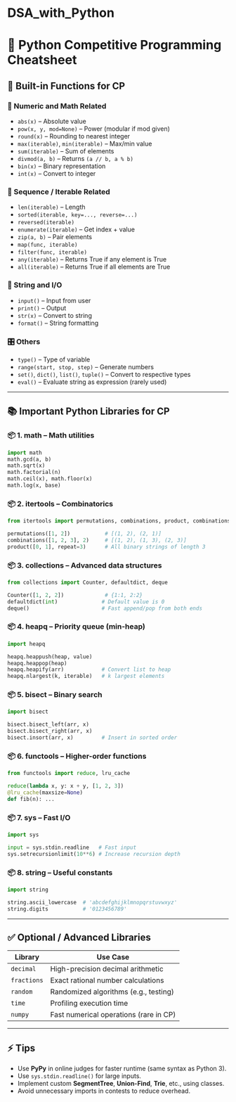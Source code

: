 # DSA_with_Python

# 🧩 Python Competitive Programming Cheatsheet

## 🐍 Built-in Functions for CP

### 🔢 Numeric and Math Related
- `abs(x)` – Absolute value
- `pow(x, y, mod=None)` – Power (modular if mod given)
- `round(x)` – Rounding to nearest integer
- `max(iterable)`, `min(iterable)` – Max/min value
- `sum(iterable)` – Sum of elements
- `divmod(a, b)` – Returns `(a // b, a % b)`
- `bin(x)` – Binary representation
- `int(x)` – Convert to integer

### 🧰 Sequence / Iterable Related
- `len(iterable)` – Length
- `sorted(iterable, key=..., reverse=...)`
- `reversed(iterable)`
- `enumerate(iterable)` – Get index + value
- `zip(a, b)` – Pair elements
- `map(func, iterable)`
- `filter(func, iterable)`
- `any(iterable)` – Returns True if any element is True
- `all(iterable)` – Returns True if all elements are True

### 💬 String and I/O
- `input()` – Input from user
- `print()` – Output
- `str(x)` – Convert to string
- `format()` – String formatting

### 🎛 Others
- `type()` – Type of variable
- `range(start, stop, step)` – Generate numbers
- `set()`, `dict()`, `list()`, `tuple()` – Convert to respective types
- `eval()` – Evaluate string as expression (rarely used)

---

## 📚 Important Python Libraries for CP

### 📦 1. math – Math utilities
```python
import math
math.gcd(a, b)
math.sqrt(x)
math.factorial(n)
math.ceil(x), math.floor(x)
math.log(x, base)
```

### 📦 2. itertools – Combinatorics
```python
from itertools import permutations, combinations, product, combinations_with_replacement

permutations([1, 2])           # [(1, 2), (2, 1)]
combinations([1, 2, 3], 2)     # [(1, 2), (1, 3), (2, 3)]
product([0, 1], repeat=3)      # All binary strings of length 3
```

### 📦 3. collections – Advanced data structures
```python
from collections import Counter, defaultdict, deque

Counter([1, 2, 2])             # {1:1, 2:2}
defaultdict(int)              # Default value is 0
deque()                       # Fast append/pop from both ends
```

### 📦 4. heapq – Priority queue (min-heap)
```python
import heapq

heapq.heappush(heap, value)
heapq.heappop(heap)
heapq.heapify(arr)            # Convert list to heap
heapq.nlargest(k, iterable)   # k largest elements
```

### 📦 5. bisect – Binary search
```python
import bisect

bisect.bisect_left(arr, x)
bisect.bisect_right(arr, x)
bisect.insort(arr, x)         # Insert in sorted order
```

### 📦 6. functools – Higher-order functions
```python
from functools import reduce, lru_cache

reduce(lambda x, y: x + y, [1, 2, 3])
@lru_cache(maxsize=None)
def fib(n): ...
```

### 📦 7. sys – Fast I/O
```python
import sys

input = sys.stdin.readline   # Fast input
sys.setrecursionlimit(10**6) # Increase recursion depth
```

### 📦 8. string – Useful constants
```python
import string

string.ascii_lowercase  # 'abcdefghijklmnopqrstuvwxyz'
string.digits           # '0123456789'
```

---

## ✅ Optional / Advanced Libraries

| Library   | Use Case                                 |
|-----------|-------------------------------------------|
| `decimal` | High-precision decimal arithmetic         |
| `fractions` | Exact rational number calculations     |
| `random`  | Randomized algorithms (e.g., testing)     |
| `time`    | Profiling execution time                  |
| `numpy`   | Fast numerical operations (rare in CP)    |

---

## ⚡ Tips
- Use **PyPy** in online judges for faster runtime (same syntax as Python 3).
- Use `sys.stdin.readline()` for large inputs.
- Implement custom **SegmentTree**, **Union-Find**, **Trie**, etc., using classes.
- Avoid unnecessary imports in contests to reduce overhead.

